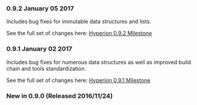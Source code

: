 ### 0.9.2 January 05 2017
Includes bug fixes for immutable data structures and lists.

See the full set of changes here: [Hyperion 0.9.2 Milestone](https://github.com/akkadotnet/Hyperion/milestone/2)

### 0.9.1 January 02 2017
Includes bug fixes for numerous data structures as well as improved build chain and tools standardization.

See the full set of changes here: [Hyperion 0.9.1 Milestone](https://github.com/akkadotnet/Hyperion/milestone/1)

### New in 0.9.0 (Released 2016/11/24)
